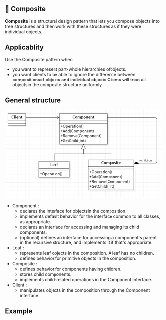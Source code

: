 ## 🌿 Composite

<b>Composite</b> is a structural design pattern that lets you compose objects into tree structures and then work with these structures as if they were individual objects.

## Applicablity

Use the Composite pattern when

- you want to represent part-whole hierarchies ofobjects.
- you want clients to be able to ignore the difference between compositionsof
  objects and individual objects.Clients will treat all objectsin the composite
  structure uniformly.

## General structure

<p align="center">
  <img src="../../images/composite.png" width="700" />
</p>

- Component :
  - declares the interface for objectsin the composition.
  - implements default behavior for the interface common to all classes, as
    appropriate.
  - declares an interface for accessing and managing its child components.
  - (optional) defines an interface for accessing a component's parent in the
    recursive structure, and implements it if that's appropriate.
- Leaf :
  - represents leaf objects in the composition. A leaf has no children.
  - defines behavior for primitive objects in the composition.
- Composite :
  - defines behavior for components having children.
  - stores child components.
  - implements child-related operations in the Component interface.
- Client :
  - manipulates objects in the composition through the Component interface.

## Example
